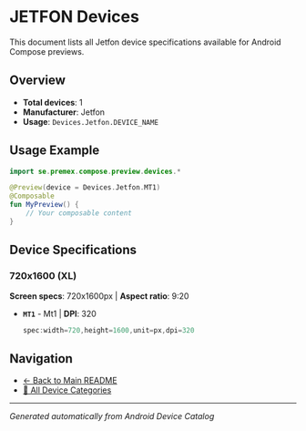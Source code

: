 # JETFON Devices

This document lists all Jetfon device specifications available for Android Compose previews.

## Overview

- **Total devices**: 1
- **Manufacturer**: Jetfon
- **Usage**: `Devices.Jetfon.DEVICE_NAME`

## Usage Example

```kotlin
import se.premex.compose.preview.devices.*

@Preview(device = Devices.Jetfon.MT1)
@Composable
fun MyPreview() {
    // Your composable content
}
```

## Device Specifications

### 720x1600 (XL)

**Screen specs**: 720x1600px | **Aspect ratio**: 9:20

- **`MT1`** - Mt1 | **DPI**: 320
  ```kotlin
  spec:width=720,height=1600,unit=px,dpi=320
  ```

## Navigation

- [← Back to Main README](../../README.md)
- [📱 All Device Categories](../README.md)

---
*Generated automatically from Android Device Catalog*
